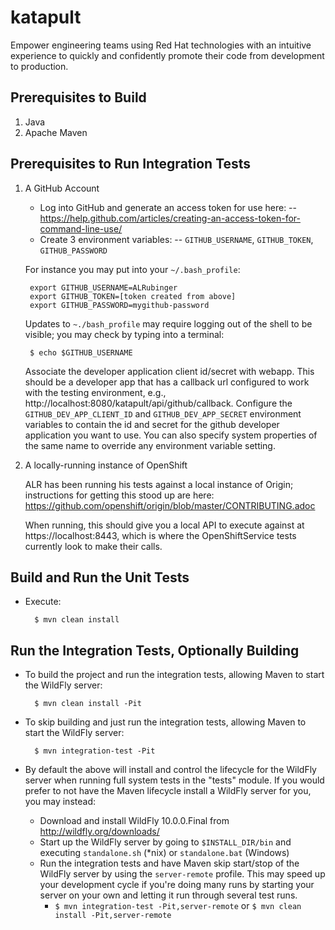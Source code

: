 # katapult
Empower engineering teams using Red Hat technologies with an intuitive experience to quickly and confidently promote their code from development to production.

Prerequisites to Build
----------------------
1. Java
2. Apache Maven

Prerequisites to Run Integration Tests
--------------------------------------
1. A GitHub Account

    * Log into GitHub and generate an access token for use here:
    --  https://help.github.com/articles/creating-an-access-token-for-command-line-use/
    * Create 3 environment variables:
    -- `GITHUB_USERNAME`, `GITHUB_TOKEN`, `GITHUB_PASSWORD`

    For instance you may put into your `~/.bash_profile`:

        export GITHUB_USERNAME=ALRubinger
        export GITHUB_TOKEN=[token created from above]
        export GITHUB_PASSWORD=mygithub-password
    
    Updates to `~./bash_profile` may require logging out of the shell to be visible; you may check by typing into a terminal:

        $ echo $GITHUB_USERNAME

    Associate the developer application client id/secret with webapp. This should be a developer app that has a callback url
    configured to work with the testing environment, e.g., http://localhost:8080/katapult/api/github/callback.
    Configure the `GITHUB_DEV_APP_CLIENT_ID` and `GITHUB_DEV_APP_SECRET` environment variables
    to contain the id and secret for the github developer application you want to use. You can also specify system properties
    of the same name to override any environment variable setting.
    
2. A locally-running instance of OpenShift 

    ALR has been running his tests against a local instance of Origin; instructions for getting this stood up are here:
        https://github.com/openshift/origin/blob/master/CONTRIBUTING.adoc

    When running, this should give you a local API to execute against at https://localhost:8443, which is where the OpenShiftService tests currently look to make their calls.


Build and Run the Unit Tests
----------------------------

* Execute:

        $ mvn clean install
        
Run the Integration Tests, Optionally Building
----------------------------------------------

* To build the project and run the integration tests, allowing Maven to start the WildFly server:
 
        $ mvn clean install -Pit


* To skip building and just run the integration tests, allowing Maven to start the WildFly server:

        $ mvn integration-test -Pit
        
* By default the above will install and control the lifecycle for the WildFly server when running full system tests in the "tests" module.  If you would prefer to not have the Maven lifecycle install a WildFly server for you, you may instead:
    * Download and install WildFly 10.0.0.Final from http://wildfly.org/downloads/
    * Start up the WildFly server by going to `$INSTALL_DIR/bin` and executing `standalone.sh` (*nix) or `standalone.bat` (Windows)
    * Run the integration tests and have Maven skip start/stop of the WildFly server by using the `server-remote` profile.  This may speed up your development cycle if you're doing many runs by starting your server on your own and letting it run through several test runs.
        * `$ mvn integration-test -Pit,server-remote` or `$ mvn clean install -Pit,server-remote`
        
